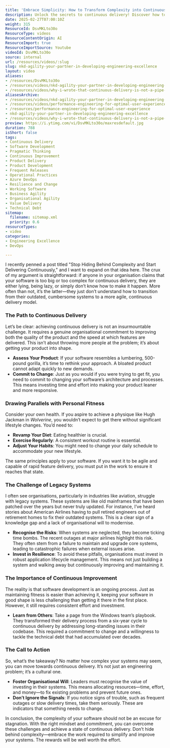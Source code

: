 ```yaml
---
title: 'Embrace Simplicity: How to Transform Complexity into Continuous Delivery Success'
description: Unlock the secrets to continuous delivery! Discover how to simplify your software and foster a culture of agility for faster, more reliable feature delivery.
date: 2025-02-27T07:00:10Z
weight: 315
ResourceId: DsvMKLto30o
ResourceType: videos
ResourceContentOrigin: AI
ResourceImport: true
ResourceImportSource: Youtube
videoId: DsvMKLto30o
source: internal
url: /resources/videos/:slug
slug: nkd-agility-your-partner-in-developing-engineering-excellence
layout: video
aliases:
- /resources/DsvMKLto30o
- /resources/videos/nkd-agility-your-partner-in-developing-engineering-excellence
- /resources/videos/why-i-wrote-that-continuous-delivery-is-not-a-pipe-dream
aliasesArchive:
- /resources/videos/nkd-agility-your-partner-in-developing-engineering-excellence
- /resources/videos/performance-engineering-for-optimal-user-experience
- /resources/performance-engineering-for-optimal-user-experience
- nkd-agility-your-partner-in-developing-engineering-excellence
- /resources/videos/why-i-wrote-that-continuous-delivery-is-not-a-pipe-dream
preview: https://i.ytimg.com/vi/DsvMKLto30o/maxresdefault.jpg
duration: 788
isShort: false
tags:
- Continuous Delivery
- Software Development
- Pragmatic Thinking
- Continuous Improvement
- Product Delivery
- Product Development
- Frequent Releases
- Operational Practices
- Azure DevOps
- Resilience and Change
- Working Software
- Business Agility
- Organisational Agility
- Value Delivery
- Technical Debt
sitemap:
  filename: sitemap.xml
  priority: 0.6
resourceTypes:
- video
categories:
- Engineering Excellence
- DevOps

---
```

I recently penned a post titled "Stop Hiding Behind Complexity and Start Delivering Continuously," and I want to expand on that idea here. The crux of my argument is straightforward: if anyone in your organisation claims that your software is too big or too complex for continuous delivery, they are either lying, being lazy, or simply don’t know how to make it happen. More often than not, it’s the latter—they just don’t understand how to transition from their outdated, cumbersome systems to a more agile, continuous delivery model.

### The Path to Continuous Delivery

Let’s be clear: achieving continuous delivery is not an insurmountable challenge. It requires a genuine organisational commitment to improving both the quality of the product and the speed at which features are delivered. This isn’t about throwing more people at the problem; it’s about getting your product into shape.

- **Assess Your Product**: If your software resembles a lumbering, 500-pound gorilla, it’s time to rethink your approach. A bloated product cannot adapt quickly to new demands. 
- **Commit to Change**: Just as you would if you were trying to get fit, you need to commit to changing your software’s architecture and processes. This means investing time and effort into making your product leaner and more responsive.

### Drawing Parallels with Personal Fitness

Consider your own health. If you aspire to achieve a physique like Hugh Jackman in *Wolverine*, you wouldn’t expect to get there without significant lifestyle changes. You’d need to:

- **Revamp Your Diet**: Eating healthier is crucial.
- **Exercise Regularly**: A consistent workout routine is essential.
- **Adjust Your Habits**: You might need to change your daily schedule to accommodate your new lifestyle.

The same principles apply to your software. If you want it to be agile and capable of rapid feature delivery, you must put in the work to ensure it reaches that state. 

### The Challenge of Legacy Systems

I often see organisations, particularly in industries like aviation, struggle with legacy systems. These systems are like old mainframes that have been patched over the years but never truly updated. For instance, I’ve heard stories about American Airlines having to pull retired engineers out of retirement homes to fix their outdated systems. This is a clear sign of a knowledge gap and a lack of organisational will to modernise.

- **Recognise the Risks**: When systems are neglected, they become ticking time bombs. The recent outages at major airlines highlight this risk. They often stem from a failure to maintain and upgrade core systems, leading to catastrophic failures when external issues arise.
- **Invest in Resilience**: To avoid these pitfalls, organisations must invest in robust application lifecycle management. This means not just building a system and walking away but continuously improving and maintaining it.

### The Importance of Continuous Improvement

The reality is that software development is an ongoing process. Just as maintaining fitness is easier than achieving it, keeping your software in good shape is less challenging than getting it there in the first place. However, it still requires consistent effort and investment.

- **Learn from Others**: Take a page from the Windows team’s playbook. They transformed their delivery process from a six-year cycle to continuous delivery by addressing long-standing issues in their codebase. This required a commitment to change and a willingness to tackle the technical debt that had accumulated over decades.

### The Call to Action

So, what’s the takeaway? No matter how complex your systems may seem, you can move towards continuous delivery. It’s not just an engineering problem; it’s a cultural one. 

- **Foster Organisational Will**: Leaders must recognise the value of investing in their systems. This means allocating resources—time, effort, and money—to fix existing problems and prevent future ones.
- **Don’t Ignore the Signals**: If you notice signs of trouble, such as frequent outages or slow delivery times, take them seriously. These are indicators that something needs to change.

In conclusion, the complexity of your software should not be an excuse for stagnation. With the right mindset and commitment, you can overcome these challenges and achieve a state of continuous delivery. Don’t hide behind complexity—embrace the work required to simplify and improve your systems. The rewards will be well worth the effort.
